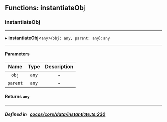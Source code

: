 ## Functions: instantiateObj

### instantiateObj


___
▸ **instantiateObj**<`any`\>(`obj: any, parent: any`): `any`
___


#### Parameters

| Name | Type | Description |
| :------: | :------: | :------: |
| `obj` | `any` | - |
| `parent` | `any` | - |

#### Returns `any` 
___


##### Defined in &nbsp;   [cocos/core/data/instantiate.ts:230](https://github.com/cocos-creator/engine/blob/c7bf6b8a9/cocos/core/data/instantiate.ts#L230)&nbsp;
